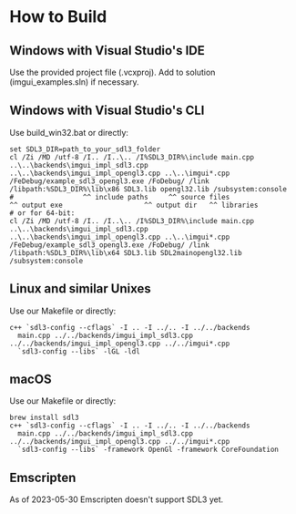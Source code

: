 
# How to Build

## Windows with Visual Studio's IDE

Use the provided project file (.vcxproj). Add to solution (imgui_examples.sln) if necessary.

## Windows with Visual Studio's CLI

Use build_win32.bat or directly:
```
set SDL3_DIR=path_to_your_sdl3_folder
cl /Zi /MD /utf-8 /I.. /I..\.. /I%SDL3_DIR%\include main.cpp ..\..\backends\imgui_impl_sdl3.cpp ..\..\backends\imgui_impl_opengl3.cpp ..\..\imgui*.cpp /FeDebug/example_sdl3_opengl3.exe /FoDebug/ /link /libpath:%SDL3_DIR%\lib\x86 SDL3.lib opengl32.lib /subsystem:console
#                 ^^ include paths     ^^ source files                                                                                    ^^ output exe                    ^^ output dir   ^^ libraries
# or for 64-bit:
cl /Zi /MD /utf-8 /I.. /I..\.. /I%SDL3_DIR%\include main.cpp ..\..\backends\imgui_impl_sdl3.cpp ..\..\backends\imgui_impl_opengl3.cpp ..\..\imgui*.cpp /FeDebug/example_sdl3_opengl3.exe /FoDebug/ /link /libpath:%SDL3_DIR%\lib\x64 SDL3.lib SDL2mainopengl32.lib /subsystem:console
```

## Linux and similar Unixes

Use our Makefile or directly:
```
c++ `sdl3-config --cflags` -I .. -I ../.. -I ../../backends
  main.cpp ../../backends/imgui_impl_sdl3.cpp ../../backends/imgui_impl_opengl3.cpp ../../imgui*.cpp
  `sdl3-config --libs` -lGL -ldl
```

## macOS

Use our Makefile or directly:
```
brew install sdl3
c++ `sdl3-config --cflags` -I .. -I ../.. -I ../../backends
  main.cpp ../../backends/imgui_impl_sdl3.cpp ../../backends/imgui_impl_opengl3.cpp ../../imgui*.cpp
  `sdl3-config --libs` -framework OpenGl -framework CoreFoundation
```

## Emscripten

As of 2023-05-30 Emscripten doesn't support SDL3 yet.
